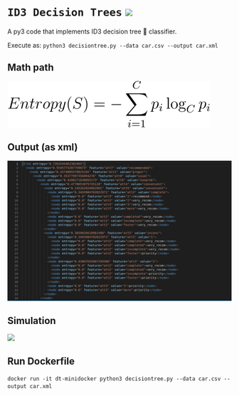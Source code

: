 # `ID3 Decision Trees` ![](https://img.shields.io/badge/Python-14354C?style=for-the-badge&logo=python&logoColor=white)

A py3 code that implements ID3 decision tree :deciduous_tree: classifier.

Execute as: `python3 decisiontree.py --data car.csv --output car.xml`

## Math path

![](https://github.com/ranjiGT/ID3-decision-trees/blob/main/CodeCogsEqn.svg)

## Output (as xml)

![](https://github.com/ranjiGT/ID3-decision-trees/blob/main/out.png)

## Simulation

![](https://github.com/ranjiGT/ID3-decision-trees/blob/main/shine.gif)

## Run Dockerfile 

`docker run -it dt-minidocker python3 decisiontree.py --data car.csv --output car.xml`
